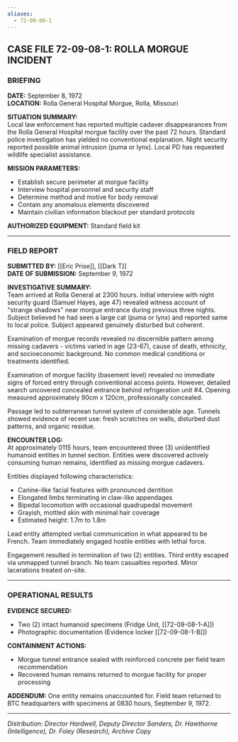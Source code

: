 ```yaml
---
aliases:
  - 72-09-08-1
---
```

## CASE FILE 72-09-08-1: ROLLA MORGUE INCIDENT

### BRIEFING

**DATE:** September 8, 1972  
**LOCATION:** Rolla General Hospital Morgue, Rolla, Missouri 

**SITUATION SUMMARY:**  
Local law enforcement has reported multiple cadaver disappearances from the Rolla General Hospital morgue facility over the past 72 hours. Standard police investigation has yielded no conventional explanation. Night security reported possible animal intrusion (puma or lynx). Local PD has requested wildlife specialist assistance.

**MISSION PARAMETERS:**
- Establish secure perimeter at morgue facility
- Interview hospital personnel and security staff
- Determine method and motive for body removal
- Contain any anomalous elements discovered
- Maintain civilian information blackout per standard protocols

**AUTHORIZED EQUIPMENT:** Standard field kit

---

### FIELD REPORT
**SUBMITTED BY:** [[Eric Prise]], [[Dark T]]  
**DATE OF SUBMISSION:** September 9, 1972  

**INVESTIGATIVE SUMMARY:**  
Team arrived at Rolla General at 2300 hours. Initial interview with night security guard (Samuel Hayes, age 47) revealed witness account of "strange shadows" near morgue entrance during previous three nights. Subject believed he had seen a large cat (puma or lynx) and reported same to local police. Subject appeared genuinely disturbed but coherent.

Examination of morgue records revealed no discernible pattern among missing cadavers - victims varied in age (23-67), cause of death, ethnicity, and socioeconomic background. No common medical conditions or treatments identified.

Examination of morgue facility (basement level) revealed no immediate signs of forced entry through conventional access points. However, detailed search uncovered concealed entrance behind refrigeration unit #4. Opening measured approximately 90cm x 120cm, professionally concealed.

Passage led to subterranean tunnel system of considerable age. Tunnels showed evidence of recent use: fresh scratches on walls, disturbed dust patterns, and organic residue.

**ENCOUNTER LOG:**  
At approximately 0115 hours, team encountered three (3) unidentified humanoid entities in tunnel section. Entities were discovered actively consuming human remains, identified as missing morgue cadavers.

Entities displayed following characteristics:
- Canine-like facial features with pronounced dentition
- Elongated limbs terminating in claw-like appendages
- Bipedal locomotion with occasional quadrupedal movement
- Grayish, mottled skin with minimal hair coverage
- Estimated height: 1.7m to 1.8m

Lead entity attempted verbal communication in what appeared to be French. Team immediately engaged hostile entities with lethal force.

Engagement resulted in termination of two (2) entities. Third entity escaped via unmapped tunnel branch. No team casualties reported. Minor lacerations treated on-site.

---

### OPERATIONAL RESULTS

**EVIDENCE SECURED:**
- Two (2) intact humanoid specimens (Fridge Unit, [[72-09-08-1-A]])
- Photographic documentation (Evidence locker [[72-09-08-1-B]])

**CONTAINMENT ACTIONS:**
- Morgue tunnel entrance sealed with reinforced concrete per field team recommendation
- Recovered human remains returned to morgue facility for proper processing

**ADDENDUM:** One entity remains unaccounted for. Field team returned to BTC headquarters with specimens at 0830 hours, September 9, 1972.

---

_Distribution: Director Hardwell, Deputy Director Sanders, Dr. Hawthorne (Intelligence), Dr. Foley (Research), Archive Copy_
